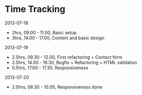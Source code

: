 # Time Tracking

2013-07-18
* 2hrs, 09.00 - 11.00, Basic setup
* 3hrs, 14.00 - 17.00, Content and basic design

2013-07-19
* 2.5hrs, 09.30 - 12.00, First refactoring + Contact form
* 2.5hrs, 14.00 - 16.30, Bugfix + Refactoring + HTML validation
* 0.5hrs, 17.00 - 17.30, Responsiveness

2013-07-20
* 2.0hrs, 08.30 - 10.00, Responsiveness done


